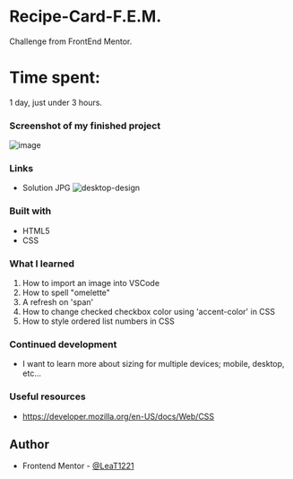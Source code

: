 # Recipe-Card-F.E.M.
Challenge from FrontEnd Mentor.

# Time spent:
1 day, just under 3 hours.

### Screenshot of my finished project

![image](https://github.com/user-attachments/assets/282ea316-8e2d-4ec4-a510-18105f005370)





### Links

- Solution JPG ![desktop-design](https://github.com/user-attachments/assets/c6b8b550-9650-4438-bf44-43e9fa53c45d)



### Built with
- HTML5
- CSS


### What I learned
1. How to import an image into VSCode
2. How to spell "omelette"  
3. A refresh on 'span'
4. How to change checked checkbox color using 'accent-color' in CSS
5. How to style ordered list numbers in CSS

### Continued development

- I want to learn more about sizing for multiple devices; mobile, desktop, etc...


### Useful resources

- https://developer.mozilla.org/en-US/docs/Web/CSS


## Author

- Frontend Mentor - [@LeaT1221](https://www.frontendmentor.io/profile/LeaT1221)
